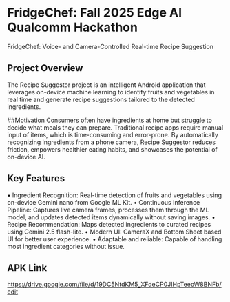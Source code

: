 # FridgeChef: Fall 2025 Edge AI Qualcomm Hackathon

FridgeChef: Voice- and Camera-Controlled Real-time Recipe Suggestion

## Project Overview
The Recipe Suggestor project is an intelligent Android application that leverages on-device machine learning to identify fruits and vegetables in real time and generate recipe suggestions tailored to the detected ingredients.

##Motivation
Consumers often have ingredients at home but struggle to decide what meals they can prepare. Traditional recipe apps require manual input of items, which is time-consuming and error-prone. By automatically recognizing ingredients from a phone camera, Recipe Suggestor reduces friction, empowers healthier eating habits, and showcases the potential of on-device AI.

## Key Features

•⁠  ⁠Ingredient Recognition: Real-time detection of fruits and vegetables using on-device Gemini nano from Google ML Kit.
•⁠  ⁠Continuous Inference Pipeline: Captures live camera frames, processes them through the ML model, and updates detected items dynamically without saving images.
•⁠  ⁠Recipe Recommendation: Maps detected ingredients to curated recipes using Gemini 2.5 flash-lite.
•⁠  ⁠Modern UI: CameraX and Bottom Sheet based UI for better user experience.
•⁠  ⁠Adaptable and reliable: Capable of handling most ingredient categories without issue.

## APK Link
https://drive.google.com/file/d/19DC5NtdKM5_XFdeCP0JIHpTeeoW8BNFb/edit
